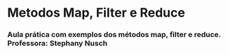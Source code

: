 # Metodos Map, Filter e Reduce
### Aula prática com exemplos dos métodos map, filter e reduce. Professora: Stephany Nusch
